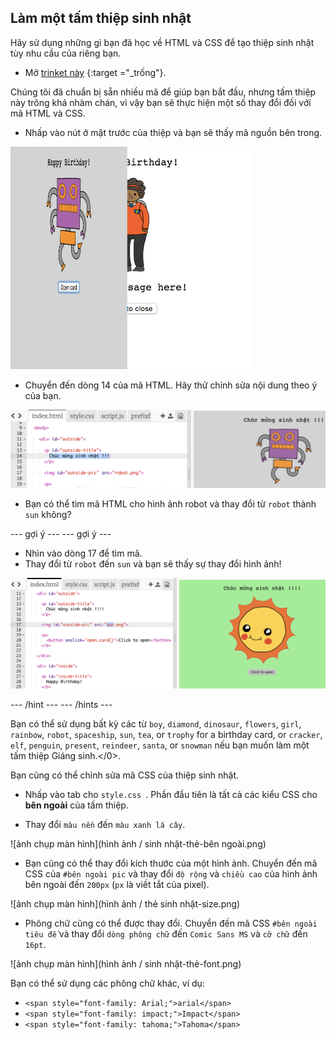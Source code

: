 ## Làm một tấm thiệp sinh nhật

Hãy sử dụng những gì bạn đã học về HTML và CSS để tạo thiệp sinh nhật tùy nhu cầu của riêng bạn.

+ Mở [trinket này](https://trinket.io/html/b33e4f4ca8) {:target ="_trống"}.

Chúng tôi đã chuẩn bị sẵn nhiều mã để giúp bạn bắt đầu, nhưng tấm thiệp này trông khá nhàm chán, vì vậy bạn sẽ thực hiện một số thay đổi đối với mã HTML và CSS.

+ Nhấp vào nút ở mặt trước của thiệp và bạn sẽ thấy mã nguồn bên trong.

![ảnh chụp màn hình](images/birthday-click.png)

+ Chuyển đến dòng 14 của mã HTML. Hãy thử chỉnh sửa nội dung theo ý của bạn.

![ảnh chụp màn hình](images/birthday-card-html.png)

+ Bạn có thể tìm mã HTML cho hình ảnh robot và thay đổi từ `robot` thành `sun` không?

\--- gợi ý \--- \--- gợi ý \---

+ Nhìn vào dòng 17 để tìm mã.
+ Thay đổi từ `robot` đến `sun` và bạn sẽ thấy sự thay đổi hình ảnh!

![ảnh chụp màn hình](images/birthday-card-sun.png)

\--- /hint \--- \--- /hints \---

Bạn có thể sử dụng bất kỳ các từ `boy`, `diamond`, `dinosaur`, `flowers`, `girl`, `rainbow`, `robot`, `spaceship`, `sun`, `tea`, or `trophy` for a birthday card, or `cracker`, `elf`, `penguin`, `present`, `reindeer`, `santa`, or `snowman` nếu bạn muốn làm một tấm thiệp Giáng sinh.</0>.

Bạn cũng có thể chỉnh sửa mã CSS của thiệp sinh nhật.

+ Nhấp vào tab cho `style.css `. Phần đầu tiên là tất cả các kiểu CSS cho **bên ngoài** của tấm thiệp.

+ Thay đổi `màu nền` đến `màu xanh lá cây`.

![ảnh chụp màn hình](hình ảnh / sinh nhật-thẻ-bên ngoài.png)

+ Bạn cũng có thể thay đổi kích thước của một hình ảnh. Chuyển đến mã CSS của `#bên ngoài pic` và thay đổi `độ rộng` và `chiều cao` của hình ảnh bên ngoài đến `200px` (`px` là viết tắt của pixel).

![ảnh chụp màn hình](hình ảnh / thẻ sinh nhật-size.png)

+ Phông chữ cũng có thể được thay đổi. Chuyển đến mã CSS `#bên ngoài tiêu đề` và thay đổi `dòng phông chữ` đến `Comic Sans MS` và `cỡ chữ` đến `16pt`.

![ảnh chụp màn hình](hình ảnh / sinh nhật-thẻ-font.png)

Bạn có thể sử dụng các phông chữ khác, ví dụ:

+ `<span style="font-family: Arial;">arial</span>`
+ `<span style="font-family: impact;">Impact</span>`
+ `<span style="font-family: tahoma;">Tahoma</span>`
